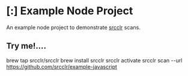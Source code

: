 # [:] Example Node Project

An example node project to demonstrate [srcclr](https://www.srcclr.com) scans.

## Try me!....


brew tap srcclr/srcclr
brew install srcclr
srcclr activate
srcclr scan --url https://github.com/srcclr/example-javascript

